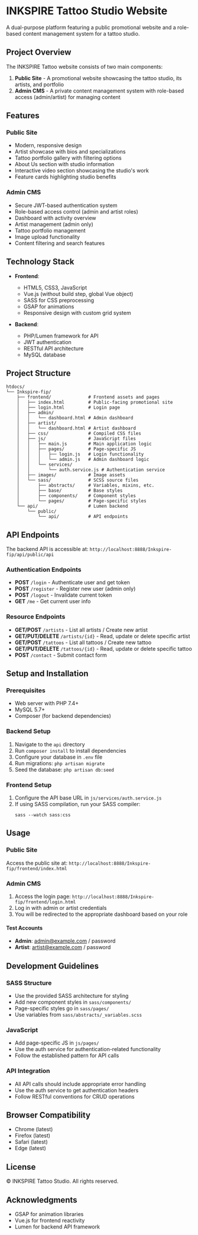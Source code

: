 # INKSPIRE Tattoo Studio Website

A dual-purpose platform featuring a public promotional website and a role-based content management system for a tattoo studio.

## Project Overview

The INKSPIRE Tattoo website consists of two main components:

1. **Public Site** - A promotional website showcasing the tattoo studio, its artists, and portfolio
2. **Admin CMS** - A private content management system with role-based access (admin/artist) for managing content

## Features

### Public Site
- Modern, responsive design
- Artist showcase with bios and specializations
- Tattoo portfolio gallery with filtering options
- About Us section with studio information
- Interactive video section showcasing the studio's work
- Feature cards highlighting studio benefits

### Admin CMS
- Secure JWT-based authentication system
- Role-based access control (admin and artist roles)
- Dashboard with activity overview
- Artist management (admin only)
- Tattoo portfolio management
- Image upload functionality
- Content filtering and search features

## Technology Stack

- **Frontend**:
  - HTML5, CSS3, JavaScript
  - Vue.js (without build step, global Vue object)
  - SASS for CSS preprocessing
  - GSAP for animations
  - Responsive design with custom grid system

- **Backend**:
  - PHP/Lumen framework for API
  - JWT authentication
  - RESTful API architecture
  - MySQL database

## Project Structure

```
htdocs/
└── Inkspire-fip/
    ├── frontend/              # Frontend assets and pages
    │   ├── index.html         # Public-facing promotional site
    │   ├── login.html         # Login page
    │   ├── admin/            
    │   │   └── dashboard.html # Admin dashboard
    │   ├── artist/
    │   │   └── dashboard.html # Artist dashboard
    │   ├── css/               # Compiled CSS files
    │   ├── js/                # JavaScript files
    │   │   ├── main.js        # Main application logic
    │   │   ├── pages/         # Page-specific JS
    │   │   │   ├── login.js   # Login functionality
    │   │   │   └── admin.js   # Admin dashboard logic
    │   │   └── services/
    │   │       └── auth.service.js # Authentication service
    │   ├── images/            # Image assets
    │   └── sass/              # SCSS source files
    │       ├── abstracts/     # Variables, mixins, etc.
    │       ├── base/          # Base styles
    │       ├── components/    # Component styles
    │       └── pages/         # Page-specific styles
    └── api/                   # Lumen backend
        └── public/
            └── api/           # API endpoints
```

## API Endpoints

The backend API is accessible at: `http://localhost:8888/Inkspire-fip/api/public/api`

### Authentication Endpoints
- **POST** `/login` - Authenticate user and get token
- **POST** `/register` - Register new user (admin only)
- **POST** `/logout` - Invalidate current token
- **GET** `/me` - Get current user info

### Resource Endpoints
- **GET/POST** `/artists` - List all artists / Create new artist
- **GET/PUT/DELETE** `/artists/{id}` - Read, update or delete specific artist
- **GET/POST** `/tattoos` - List all tattoos / Create new tattoo
- **GET/PUT/DELETE** `/tattoos/{id}` - Read, update or delete specific tattoo
- **POST** `/contact` - Submit contact form

## Setup and Installation

### Prerequisites
- Web server with PHP 7.4+
- MySQL 5.7+
- Composer (for backend dependencies)

### Backend Setup
1. Navigate to the `api` directory
2. Run `composer install` to install dependencies
3. Configure your database in `.env` file
4. Run migrations: `php artisan migrate`
5. Seed the database: `php artisan db:seed`

### Frontend Setup
1. Configure the API base URL in `js/services/auth.service.js`
2. If using SASS compilation, run your SASS compiler:
   ```
   sass --watch sass:css
   ```

## Usage

### Public Site
Access the public site at: `http://localhost:8888/Inkspire-fip/frontend/index.html`

### Admin CMS
1. Access the login page: `http://localhost:8888/Inkspire-fip/frontend/login.html`
2. Log in with admin or artist credentials
3. You will be redirected to the appropriate dashboard based on your role

#### Test Accounts
- **Admin**: admin@example.com / password
- **Artist**: artist@example.com / password

## Development Guidelines

### SASS Structure
- Use the provided SASS architecture for styling
- Add new component styles in `sass/components/`
- Page-specific styles go in `sass/pages/`
- Use variables from `sass/abstracts/_variables.scss`

### JavaScript
- Add page-specific JS in `js/pages/`
- Use the auth service for authentication-related functionality
- Follow the established pattern for API calls

### API Integration
- All API calls should include appropriate error handling
- Use the auth service to get authentication headers
- Follow RESTful conventions for CRUD operations

## Browser Compatibility
- Chrome (latest)
- Firefox (latest)
- Safari (latest)
- Edge (latest)

## License
© INKSPIRE Tattoo Studio. All rights reserved.

## Acknowledgments
- GSAP for animation libraries
- Vue.js for frontend reactivity
- Lumen for backend API framework

